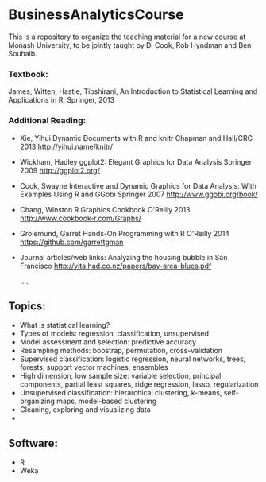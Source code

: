 # BusinessAnalyticsCourse
This is a repository to organize the teaching material for a new course at Monash University, to be jointly taught by Di Cook, Rob Hyndman and Ben Souhaib. 

### Textbook: 

James, Witten, Hastie, Tibshirani, An Introduction to Statistical Learning and Applications in R, Springer, 2013
          
### Additional Reading: 
  
  *  Xie, Yihui
        Dynamic Documents with R and knitr
        Chapman and Hall/CRC
        2013
        http://yihui.name/knitr/
                      
  * Wickham, Hadley
        ggplot2: Elegant Graphics for Data Analysis
        Springer
        2009
        http://ggplot2.org/
        
  * Cook, Swayne
        Interactive and Dynamic Graphics for Data Analysis: With Examples Using R and GGobi
        Springer
        2007
        http://www.ggobi.org/book/
        
  * Chang, Winston
        R Graphics Cookbook
        O'Reilly
        2013
        http://www.cookbook-r.com/Graphs/
        
  * Grolemund, Garret
        Hands-On Programming with R
        O'Reilly
        2014
        https://github.com/garrettgman
        
  * Journal articles/web links:
      Analyzing the housing bubble in San Francisco http://vita.had.co.nz/papers/bay-area-blues.pdf
      
      .... 
      
##  Topics:
* What is statistical learning?
* Types of models: regression, classification, unsupervised
* Model  assessment and selection: predictive accuracy
* Resampling methods: boostrap, permutation, cross-validation
* Supervised classification: logistic regression, neural networks, trees, forests, support vector machines, ensembles
* High dimension, low sample size: variable selection, principal components, partial least squares, ridge regression, lasso, regularization
* Unsupervised classification: hierarchical clustering, k-means, self-organizing maps, model-based clustering
* Cleaning, exploring and visualizing data
* 

## Software:
* R 
* Weka
      
        
          

